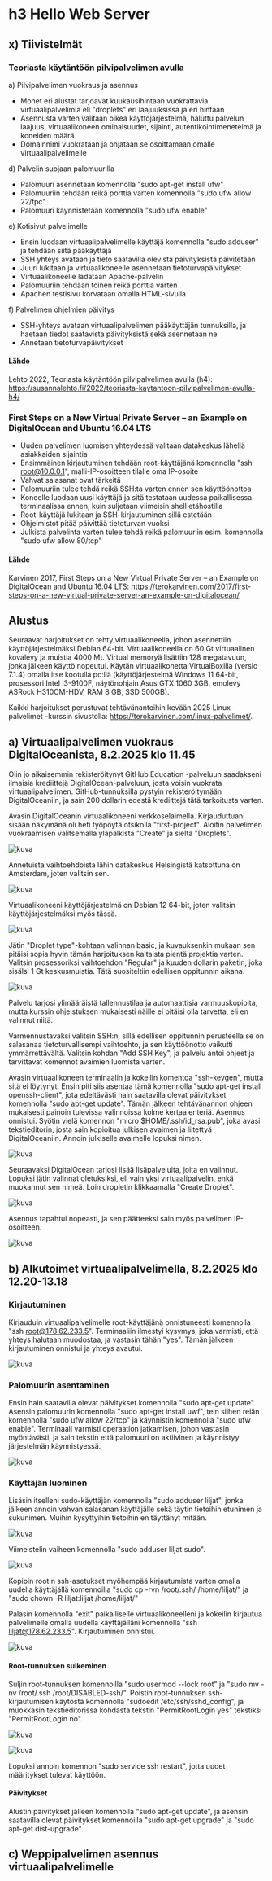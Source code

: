 # h3 Hello Web Server

## x) Tiivistelmät

### Teoriasta käytäntöön pilvipalvelimen avulla

a) Pilvipalvelimen vuokraus ja asennus
- Monet eri alustat tarjoavat kuukausihintaan vuokrattavia virtuaalipalvelimia eli "droplets" eri laajuuksissa ja eri hintaan
- Asennusta varten valitaan oikea käyttöjärjestelmä, haluttu palvelun laajuus, virtuaalikoneen ominaisuudet, sijainti, autentikointimenetelmä ja koneiden määrä
- Domainnimi vuokrataan ja ohjataan se osoittamaan omalle virtuaalipalvelimelle

d) Palvelin suojaan palomuurilla
- Palomuuri asennetaan komennolla "sudo apt-get install ufw"
- Palomuuriin tehdään reikä porttia varten komennolla "sudo ufw allow 22/tpc"
- Palomuuri käynnistetään komennolla "sudo ufw enable"

e) Kotisivut palvelimelle
- Ensin luodaan virtuaalipalvelimelle käyttäjä komennolla "sudo adduser" ja tehdään siitä pääkäyttäjä
- SSH yhteys avataan ja tieto saatavilla olevista päivityksistä päivitetään
- Juuri lukitaan ja virtuaalikoneelle asennetaan tietoturvapäivitykset
- Virtuaalikoneelle ladataan Apache-palvelin
- Palomuuriin tehdään toinen reikä porttia varten
- Apachen testisivu korvataan omalla HTML-sivulla

f) Palvelimen ohjelmien päivitys
- SSH-yhteys avataan virtuaalipalvelimen pääkäyttäjän tunnuksilla, ja haetaan tiedot saatavista päivityksistä sekä asennetaan ne
- Annetaan tietoturvapäivitykset

#### Lähde
Lehto 2022, Teoriasta käytäntöön pilvipalvelimen avulla (h4): https://susannalehto.fi/2022/teoriasta-kaytantoon-pilvipalvelimen-avulla-h4/


### First Steps on a New Virtual Private Server – an Example on DigitalOcean and Ubuntu 16.04 LTS
- Uuden palvelimen luomisen yhteydessä valitaan datakeskus lähellä asiakkaiden sijaintia
- Ensimmäinen kirjautuminen tehdään root-käyttäjänä komennolla "ssh root@10.0.0.1", malli-IP-osoitteen tilalle oma IP-osoite
- Vahvat salasanat ovat tärkeitä
- Palomuuriin tulee tehdä reikä SSH:ta varten ennen sen käyttöönottoa
- Koneelle luodaan uusi käyttäjä ja sitä testataan uudessa paikallisessa terminaalissa ennen, kuin suljetaan viimeisin shell etähostilla
- Root-käyttäjä lukitaan ja SSH-kirjautuminen sillä estetään
- Ohjelmistot pitää päivittää tietoturvan vuoksi
- Julkista palvelinta varten tulee tehdä reikä palomuuriin esim. komennolla "sudo ufw allow 80/tcp"

#### Lähde

Karvinen 2017, First Steps on a New Virtual Private Server – an Example on DigitalOcean and Ubuntu 16.04 LTS: 
https://terokarvinen.com/2017/first-steps-on-a-new-virtual-private-server-an-example-on-digitalocean/

## Alustus

Seuraavat harjoitukset on tehty virtuaalikoneella, johon asennettiin käyttöjärjestelmäksi Debian 64-bit. Virtuaalikoneella on 60 Gt virtuaalinen kovalevy ja muistia 4000 Mt. Virtual memoryä lisättiin 128 megatavuun, jonka jälkeen käyttö nopeutui. Käytän virtuaalikonetta VirtualBoxilla (versio 7.1.4) omalla itse kootulla pc:llä (käyttöjärjestelmä Windows 11 64-bit, prosessori Intel i3-9100F, näytönohjain Asus GTX 1060 3GB, emolevy ASRock H310CM-HDV, RAM 8 GB, SSD 500GB).

Kaikki harjoitukset perustuvat tehtävänantoihin kevään 2025 Linux-palvelimet -kurssin sivustolla: https://terokarvinen.com/linux-palvelimet/.

## a) Virtuaalipalvelimen vuokraus DigitalOceanista, 8.2.2025 klo 11.45

Olin jo aikaisemmin rekisteröitynyt GitHub Education -palveluun saadakseni ilmaisia krediittejä DigitalOcean-palveluun, josta voisin vuokrata virtuaalipalvelimen. GitHub-tunnuksilla pystyin rekisteröitymään DigitalOceaniin, ja sain 200 dollarin edestä krediittejä tätä tarkoitusta varten.

Avasin DigitalOceanin virtuaalikoneeni verkkoselaimella. Kirjauduttuani sisään näkymänä oli heti työpöytä otsikolla "first-project". Aloitin palvelimen vuokraamisen valitsemalla yläpalkista "Create" ja sieltä "Droplets".

![kuva](https://github.com/user-attachments/assets/2d465e1c-bc82-4b23-80e5-fef62666e38e)

Annetuista vaihtoehdoista lähin datakeskus Helsingistä katsottuna on Amsterdam, joten valitsin sen.

![kuva](https://github.com/user-attachments/assets/1b49b7a4-731c-43c2-a004-7365616081d7)

Virtuaalikoneeni käyttöjärjestelmä on Debian 12 64-bit, joten valitsin käyttöjärjestelmäksi myös tässä.

![kuva](https://github.com/user-attachments/assets/4b5c7bf3-fd5e-4b22-b90f-812b6e2b4a1e)

Jätin "Droplet type"-kohtaan valinnan basic, ja kuvauksenkin mukaan sen pitäisi sopia hyvin tämän harjoituksen kaltaista pientä projektia varten. Valitsin prosessoriksi vaihtoehdon "Regular" ja kuuden dollarin paketin, joka sisälsi 1 Gt keskusmuistia. Tätä suositeltiin edellisen oppitunnin aikana. 

![kuva](https://github.com/user-attachments/assets/89201516-5590-464a-97ff-fd847cbfd635)

Palvelu tarjosi ylimääräistä tallennustilaa ja automaattisia varmuuskopioita, mutta kurssin ohjeistuksen mukaisesti näille ei pitäisi olla tarvetta, eli en valinnut niitä.

Varmennustavaksi valitsin SSH:n, sillä edellisen oppitunnin perusteella se on salasanaa tietoturvallisempi vaihtoehto, ja sen käyttöönotto vaikutti ymmärrettävältä. Valitsin kohdan "Add SSH Key", ja palvelu antoi ohjeet ja tarvittavat komennot avaimien luomista varten. 

Avasin virtuaalikoneen terminaalin ja kokeilin komentoa "ssh-keygen", mutta sitä ei löytynyt. Ensin piti siis asentaa tämä komennolla "sudo apt-get install openssh-client", jota edeltävästi hain saatavilla olevat päivitykset komennolla "sudo apt-get update". Tämän jälkeen tehtävänannon ohjeen mukaisesti painoin tulevissa valinnoissa kolme kertaa enteriä. Asennus onnistui. Syötin vielä komennon "micro $HOME/.ssh/id_rsa.pub", joka avasi tekstieditorin, josta sain kopioitua julkisen avaimen ja liitettyä DigitalOceaniin. Annoin julkiselle avaimelle lopuksi nimen.

![kuva](https://github.com/user-attachments/assets/190c53dd-c892-47c9-acd2-2416e77cf1d1)

Seuraavaksi DigitalOcean tarjosi lisää lisäpalveluita, joita en valinnut. Lopuksi jätin valinnat oletuksiksi, eli vain yksi virtuaalipalvelin, enkä muokannut sen nimeä. Loin dropletin klikkaamalla "Create Droplet".

![kuva](https://github.com/user-attachments/assets/dc1bf166-47af-4dad-a9a4-6bcdf950f46b)

Asennus tapahtui nopeasti, ja sen päätteeksi sain myös palvelimen IP-osoitteen.

![kuva](https://github.com/user-attachments/assets/2332735d-6a77-46f5-9b14-ac3dacd09709)


## b) Alkutoimet virtuaalipalvelimella, 8.2.2025 klo 12.20-13.18

### Kirjautuminen

Kirjauduin virtuaalipalvelimelle root-käyttäjänä onnistuneesti komennolla "ssh root@178.62.233.5". Terminaaliin ilmestyi kysymys, joka varmisti, että yhteys halutaan muodostaa, ja vastasin tähän "yes". Tämän jälkeen kirjautuminen onnistui ja yhteys avautui. 

![kuva](https://github.com/user-attachments/assets/7bf67942-0e28-4891-b81b-b79e35034d61)

### Palomuurin asentaminen

Ensin hain saatavilla olevat päivitykset komennolla "sudo apt-get update". Asensin palomuurin komennolla "sudo apt-get install uwf", tein siihen reiän komennolla "sudo ufw allow 22/tcp" ja käynnistin komennolla "sudo ufw enable". Terminaali varmisti operaation jatkamisen, johon vastasin myöntävästi, ja sain tekstin että palomuuri on aktiivinen ja käynnistyy järjestelmän käynnistyessä.

![kuva](https://github.com/user-attachments/assets/3b04e741-0386-4ca6-9924-1a635b8af78f)  

### Käyttäjän luominen

Lisäsin itselleni sudo-käyttäjän komennolla "sudo adduser liljat", jonka jälkeen annoin vahvan salasanan käyttäjälle sekä täytin tietoihin etunimen ja sukunimen. Muihin kysyttyihin tietoihin en täyttänyt mitään. 

![kuva](https://github.com/user-attachments/assets/669d63a6-eacd-48bb-b6ef-e598a112df21)

Viimeistelin vaiheen komennolla "sudo adduser liljat sudo". 

![kuva](https://github.com/user-attachments/assets/65b13cd6-3b15-4ba2-baf0-999874c7f216)

Kopioin root:n ssh-asetukset myöhempää kirjautumista varten omalla uudella käyttäjällä komennoilla "sudo cp -rvn /root/.ssh/ /home/liljat/" ja "sudo chown -R liljat:liljat /home/liljat/"

Palasin komennolla "exit" paikalliselle virtuaalikoneelleni ja kokeilin kirjautua palvelimelle omalla uudella käyttäjälläni komennolla "ssh liljat@178.62.233.5". Kirjautuminen onnistui.

![kuva](https://github.com/user-attachments/assets/b7235b2d-ab84-4b1c-8891-d8ef4facbae3)

#### Root-tunnuksen sulkeminen

Suljin root-tunnuksen komennoilla "sudo usermod --lock root" ja "sudo mv -nv /root/.ssh /root/DISABLED-ssh/". Poistin root-tunnuksen ssh-kirjautumisen käytöstä komennolla "sudoedit /etc/ssh/sshd_config", ja muokkasin tekstieditorissa kohdasta tekstin "PermitRootLogin yes" tekstiksi "PermitRootLogin no".

![kuva](https://github.com/user-attachments/assets/5d85602f-ce7f-4f3b-b80a-0920a9d0c162)

![kuva](https://github.com/user-attachments/assets/128e8d9e-8829-4c9e-b65d-1d977544e9ec)

Lopuksi annoin komennon "sudo service ssh restart", jotta uudet määritykset tulevat käyttöön.

#### Päivitykset

Alustin päivitykset jälleen komennolla "sudo apt-get update", ja asensin saatavilla olevat päivitykset komennoilla "sudo apt-get upgrade" ja "sudo apt-get dist-upgrade".


## c) Weppipalvelimen asennus virtuaalipalvelimelle



